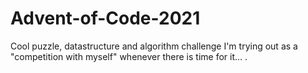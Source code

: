 # Advent-of-Code-2021

Cool puzzle, datastructure and algorithm challenge I'm trying out as a "competition with myself" whenever there is time for it... .


